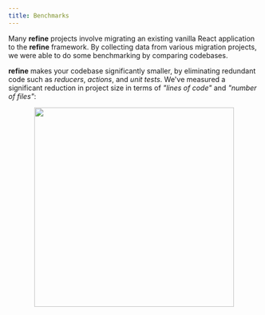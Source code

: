 ```yaml
---
title: Benchmarks
---
```


Many **refine** projects involve migrating an existing vanilla React application to the **refine** framework. By collecting data from various migration projects, we were able to do some benchmarking by comparing codebases.

**refine** makes your codebase significantly smaller, by eliminating redundant code such as _reducers_, _actions_, and _unit tests_. We've measured a significant reduction in project size in terms of _"lines of code"_ and _"number of files"_:

<div align="center">

<img src="https://refine.ams3.cdn.digitaloceanspaces.com/website/static/img/getting-started/benchmark.png" width="400px" align="center" />

</div>

